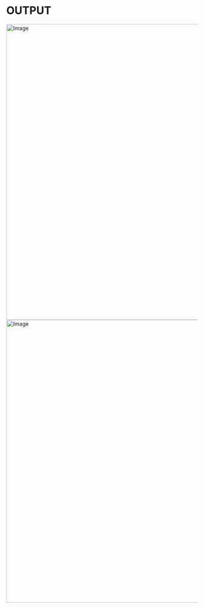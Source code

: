 
# OUTPUT
<img width="1790" height="780" alt="Image" src="https://github.com/user-attachments/assets/4e1aee45-e5d0-41c1-be3f-037ffd9435ad" />
<img width="1476" height="746" alt="Image" src="https://github.com/user-attachments/assets/fa7d447a-2d5a-4c07-ac45-04de27539ebf" />
